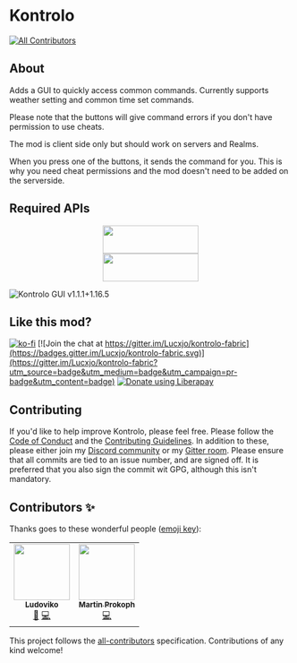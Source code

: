 # Kontrolo

<!-- ALL-CONTRIBUTORS-BADGE:START - Do not remove or modify this section -->
[![All Contributors](https://img.shields.io/badge/all_contributors-2-orange.svg?style=flat-square)](#contributors-)
<!-- ALL-CONTRIBUTORS-BADGE:END -->

## About

Adds a GUI to quickly access common commands.
Currently supports weather setting and common time set commands.

Please note that the buttons will give command errors if you don't have permission to use cheats.

The mod is client side only but should work on servers and Realms.

When you press one of the buttons, it sends the command for you. This is why you need cheat permissions and the mod
doesn't need to be added on the serverside.

## Required APIs

<p><a title="Fabric Language Kotlin" href="https://minecraft.curseforge.com/projects/fabric-language-kotlin" target="_blank" rel="noopener noreferrer"><img style="display: block; margin-left: auto; margin-right: auto;" src="https://i.imgur.com/c1DH9VL.png" alt="" width="171" height="50" /></a><a title="Fabric API" href="https://modrinth.com/mod/fabric-api" target="_blank" rel="noopener noreferrer"><img style="display: block; margin-left: auto; margin-right: auto;" src="https://imgur.com/Ol1Tcf8.png" alt="" width="171" height="50" /></a></p>

![Kontrolo GUI v1.1.1+1.16.5](https://i.imgur.com/xRS4b3x.png)

## Like this mod?

[![ko-fi](https://ko-fi.com/img/githubbutton_sm.svg)](https://ko-fi.com/K3K11QFO6) [![Join the chat at https://gitter.im/Lucxjo/kontrolo-fabric](https://badges.gitter.im/Lucxjo/kontrolo-fabric.svg)](https://gitter.im/Lucxjo/kontrolo-fabric?utm_source=badge&utm_medium=badge&utm_campaign=pr-badge&utm_content=badge)
<a href="https://liberapay.com/Ludoviko/donate"><img alt="Donate using Liberapay" src="https://liberapay.com/assets/widgets/donate.svg"></a>

## Contributing
If you'd like to help improve Kontrolo, please feel free. Please follow the [Code of Conduct](/.github/CODE_OF_CONDUCT.md) and the [Contributing Guidelines](/.github/CONTRIBUTING.md). In addition to these, please either join my [Discord community](//discord.gg/UZRyJrEPTU) or my [Gitter room](//gitter.im/Lucxjo/kontrolo-fabric). Please ensure that all commits are tied to an issue number, and are signed off. It is preferred that you also sign the commit wit GPG, although this isn't mandatory.

## Contributors ✨

Thanks goes to these wonderful people ([emoji key](https://allcontributors.org/docs/en/emoji-key)):

<!-- ALL-CONTRIBUTORS-LIST:START - Do not remove or modify this section -->
<!-- prettier-ignore-start -->
<!-- markdownlint-disable -->
<table>
  <tr>
    <td align="center"><a href="https://ludoviko.ch"><img src="https://avatars.githubusercontent.com/u/4950364?v=4?s=100" width="100px;" alt=""/><br /><sub><b>Ludoviko</b></sub></a><br /><a href="#ideas-Lucxjo" title="Ideas, Planning, & Feedback">🤔</a> <a href="https://github.com/Lucxjo/Kontrolo-Fabric/commits?author=Lucxjo" title="Code">💻</a></td>
    <td align="center"><a href="https://motschen.midnightdust.eu/"><img src="https://avatars.githubusercontent.com/u/49783724?v=4?s=100" width="100px;" alt=""/><br /><sub><b>Martin Prokoph</b></sub></a><br /><a href="https://github.com/Lucxjo/Kontrolo-Fabric/commits?author=Motschen" title="Code">💻</a></td>
  </tr>
</table>

<!-- markdownlint-restore -->
<!-- prettier-ignore-end -->

<!-- ALL-CONTRIBUTORS-LIST:END -->

This project follows the [all-contributors](https://github.com/all-contributors/all-contributors) specification.
Contributions of any kind welcome!
